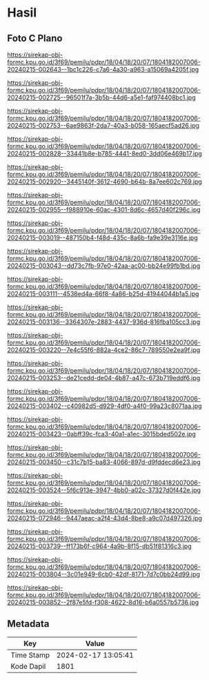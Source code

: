 # Hasil

## Foto C Plano

https://sirekap-obj-formc.kpu.go.id/3f69/pemilu/pdpr/18/04/18/20/07/1804182007006-20240215-002643--1bc1c226-c7a6-4a30-a963-a15069a4205f.jpg

https://sirekap-obj-formc.kpu.go.id/3f69/pemilu/pdpr/18/04/18/20/07/1804182007006-20240215-002725--96501f7a-3b5b-44d6-a5e1-faf974408bc1.jpg

https://sirekap-obj-formc.kpu.go.id/3f69/pemilu/pdpr/18/04/18/20/07/1804182007006-20240215-002753--6ae9863f-2da7-40a3-b058-165aecf5ad26.jpg

https://sirekap-obj-formc.kpu.go.id/3f69/pemilu/pdpr/18/04/18/20/07/1804182007006-20240215-002828--33441b8e-b785-4441-8ed0-3dd06e469b17.jpg

https://sirekap-obj-formc.kpu.go.id/3f69/pemilu/pdpr/18/04/18/20/07/1804182007006-20240215-002920--3445140f-3612-4690-b64b-8a7ee602c769.jpg

https://sirekap-obj-formc.kpu.go.id/3f69/pemilu/pdpr/18/04/18/20/07/1804182007006-20240215-002955--f988910e-60ac-4301-8d6c-4657d40f296c.jpg

https://sirekap-obj-formc.kpu.go.id/3f69/pemilu/pdpr/18/04/18/20/07/1804182007006-20240215-003019--487150b4-f48d-435c-8a6b-fa9e39e3116e.jpg

https://sirekap-obj-formc.kpu.go.id/3f69/pemilu/pdpr/18/04/18/20/07/1804182007006-20240215-003043--dd73c7fb-97e0-42aa-ac00-bb24e99fb1bd.jpg

https://sirekap-obj-formc.kpu.go.id/3f69/pemilu/pdpr/18/04/18/20/07/1804182007006-20240215-003111--4538ed4a-66f8-4a86-b25d-41944044b1a5.jpg

https://sirekap-obj-formc.kpu.go.id/3f69/pemilu/pdpr/18/04/18/20/07/1804182007006-20240215-003136--3364307e-2883-4437-936d-816fba105cc3.jpg

https://sirekap-obj-formc.kpu.go.id/3f69/pemilu/pdpr/18/04/18/20/07/1804182007006-20240215-003220--7e4c55f6-882a-4ce2-86c7-789550e2ea9f.jpg

https://sirekap-obj-formc.kpu.go.id/3f69/pemilu/pdpr/18/04/18/20/07/1804182007006-20240215-003253--de21cedd-de04-4b87-a47c-673b719eddf6.jpg

https://sirekap-obj-formc.kpu.go.id/3f69/pemilu/pdpr/18/04/18/20/07/1804182007006-20240215-003402--c40982d5-d929-4df0-a4f0-99a23c8071aa.jpg

https://sirekap-obj-formc.kpu.go.id/3f69/pemilu/pdpr/18/04/18/20/07/1804182007006-20240215-003423--0abff39c-fca3-40a1-a1ec-3015bded502e.jpg

https://sirekap-obj-formc.kpu.go.id/3f69/pemilu/pdpr/18/04/18/20/07/1804182007006-20240215-003450--c31c7b15-ba83-4066-897d-d9fddecd6e23.jpg

https://sirekap-obj-formc.kpu.go.id/3f69/pemilu/pdpr/18/04/18/20/07/1804182007006-20240215-003524--5f6c913e-3947-4bb0-a02c-37327d0f442e.jpg

https://sirekap-obj-formc.kpu.go.id/3f69/pemilu/pdpr/18/04/18/20/07/1804182007006-20240215-072946--9447aeac-a2f4-43d4-8be8-a9c07d497326.jpg

https://sirekap-obj-formc.kpu.go.id/3f69/pemilu/pdpr/18/04/18/20/07/1804182007006-20240215-003739--ff173b6f-c964-4a9b-8f15-db51f81316c3.jpg

https://sirekap-obj-formc.kpu.go.id/3f69/pemilu/pdpr/18/04/18/20/07/1804182007006-20240215-003804--3c01e949-6cb0-42df-8171-7d7c0bb24d99.jpg

https://sirekap-obj-formc.kpu.go.id/3f69/pemilu/pdpr/18/04/18/20/07/1804182007006-20240215-003852--2f87e5fd-f308-4622-8d16-b6a0557b5736.jpg


## Metadata

| Key        | Value               |
| ---------- | ------------------- |
| Time Stamp | 2024-02-17 13:05:41 |
| Kode Dapil | 1801                |



